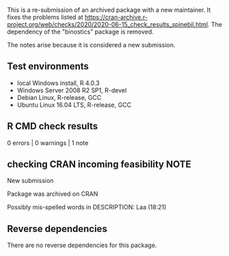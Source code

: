 
This is a re-submission of an archived package with a new maintainer. It fixes the problems listed at https://cran-archive.r-project.org/web/checks/2020/2020-06-15_check_results_spinebil.html. The dependency of the "binostics" package is removed.

The notes arise because it is considered a new submission.

## Test environments

* local Windows install, R 4.0.3
* Windows Server 2008 R2 SP1, R-devel
* Debian Linux, R-release, GCC
* Ubuntu Linux 16.04 LTS, R-release, GCC 

## R CMD check results

0 errors | 0 warnings | 1 note

## checking CRAN incoming feasibility NOTE

New submission

Package was archived on CRAN

Possibly mis-spelled words in DESCRIPTION:
  Laa (18:21)

## Reverse dependencies

There are no reverse dependencies for this package.
